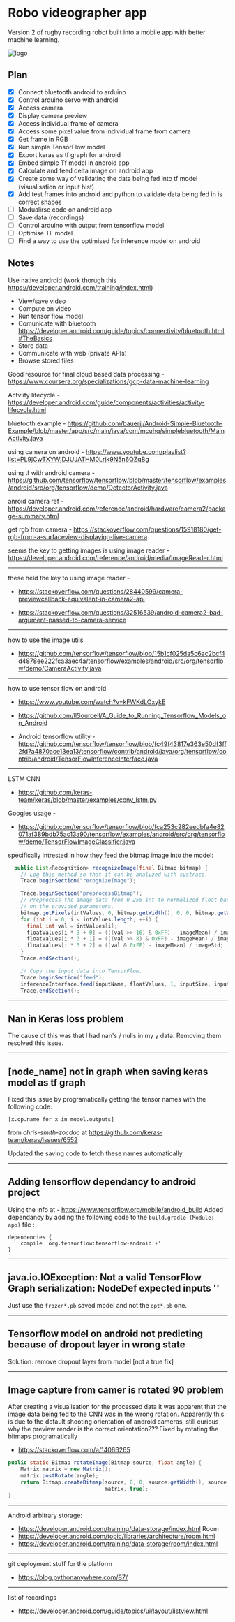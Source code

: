 # Robo videographer app
Version 2 of rugby recording robot built into a mobile app with better machine learning.

![logo](https://raw.githubusercontent.com/ZackAkil/robo-videographer-app/master/images/logo_v1.png?token=AHzLTPrzPkRvMVcVyBDEr7DeM5EwN9M1ks5aU-N2wA%3D%3D)

## Plan

- [x] Connect bluetooth android to arduino
- [x] Control arduino servo with android
- [x] Access camera
- [x] Display camera preview
- [x] Access individual frame of camera
- [x] Access some pixel value from individual frame from camera
- [x] Get frame in RGB
- [x] Run simple TensorFlow model
- [x] Export keras as tf graph for android
- [x] Embed simple Tf model in android app
- [x] Calculate and feed delta image on android app
- [x] Create some way of validating the data being fed into tf model (visualisation or input hist)
- [x] Add test frames into android and python to validate data being fed in is correct shapes
- [ ] Modualirse code on android app 
- [ ] Save data (recordings)
- [ ] Control arduino with output from tensorflow model
- [ ] Optimise TF model
- [ ] Find a way to use the optimised for inference model on android

## Notes
Use native android (work thorugh this https://developer.android.com/training/index.html)
- View/save video
- Compute on video
- Run tensor flow model
- Comunicate with bluetooth https://developer.android.com/guide/topics/connectivity/bluetooth.html#TheBasics
- Store data
- Communicate with web (private APIs)
- Browse stored files

Good resource for final cloud based data processing - https://www.coursera.org/specializations/gcp-data-machine-learning

Actviity lifecycle - https://developer.android.com/guide/components/activities/activity-lifecycle.html

bluetooth example - https://github.com/bauerjj/Android-Simple-Bluetooth-Example/blob/master/app/src/main/java/com/mcuhq/simplebluetooth/MainActivity.java

using camera on android - https://www.youtube.com/playlist?list=PL9jCwTXYWjDJUJATHM0Lrjk9N5n6QZqBg

using tf with android camera - https://github.com/tensorflow/tensorflow/blob/master/tensorflow/examples/android/src/org/tensorflow/demo/DetectorActivity.java

anroid camera ref - https://developer.android.com/reference/android/hardware/camera2/package-summary.html

get rgb from camera - https://stackoverflow.com/questions/15918180/get-rgb-from-a-surfaceview-displaying-live-camera

seems the key to getting images is using image reader - https://developer.android.com/reference/android/media/ImageReader.html

---
these held the key to using image reader - 
- https://stackoverflow.com/questions/28440599/camera-previewcallback-equivalent-in-camera2-api

- https://stackoverflow.com/questions/32516539/android-camera2-bad-argument-passed-to-camera-service
---
how to use the image utils 
- https://github.com/tensorflow/tensorflow/blob/15b1cf025da5c6ac2bcf4d4878ee222fca3aec4a/tensorflow/examples/android/src/org/tensorflow/demo/CameraActivity.java

---
how to use tensor flow on android 

- https://www.youtube.com/watch?v=kFWKdLOxykE
- https://github.com/llSourcell/A_Guide_to_Running_Tensorflow_Models_on_Android

- Android tensorflow utility - https://github.com/tensorflow/tensorflow/blob/fc49f43817e363e50df3ff2fd7a4870ace13ea13/tensorflow/contrib/android/java/org/tensorflow/contrib/android/TensorFlowInferenceInterface.java
---
LSTM CNN
- https://github.com/keras-team/keras/blob/master/examples/conv_lstm.py

Googles usage -
- https://github.com/tensorflow/tensorflow/blob/fca253c282eedbfa4e82071af389bdb75ac13a90/tensorflow/examples/android/src/org/tensorflow/demo/TensorFlowImageClassifier.java

specifically intrested in how they feed the bitmap image into the model:
```java
  public List<Recognition> recognizeImage(final Bitmap bitmap) {
    // Log this method so that it can be analyzed with systrace.
    Trace.beginSection("recognizeImage");

    Trace.beginSection("preprocessBitmap");
    // Preprocess the image data from 0-255 int to normalized float based
    // on the provided parameters.
    bitmap.getPixels(intValues, 0, bitmap.getWidth(), 0, 0, bitmap.getWidth(), bitmap.getHeight());
    for (int i = 0; i < intValues.length; ++i) {
      final int val = intValues[i];
      floatValues[i * 3 + 0] = (((val >> 16) & 0xFF) - imageMean) / imageStd;
      floatValues[i * 3 + 1] = (((val >> 8) & 0xFF) - imageMean) / imageStd;
      floatValues[i * 3 + 2] = ((val & 0xFF) - imageMean) / imageStd;
    }
    Trace.endSection();

    // Copy the input data into TensorFlow.
    Trace.beginSection("feed");
    inferenceInterface.feed(inputName, floatValues, 1, inputSize, inputSize, 3);
    Trace.endSection();
```

---
## Nan in Keras loss problem
The cause of this was that I had nan's / nulls in my y data. Removing them resolved this issue.

---
## [node_name] not in graph when saving keras model as tf graph
Fixed this issue by programatically getting the tensor names with the following code:
```
[x.op.name for x in model.outputs]
```
from _chris-smith-zocdoc_ at https://github.com/keras-team/keras/issues/6552

Updated the saving code to fetch these names automatically.

---
## Adding tensorflow dependancy to android project
Using the info at - https://www.tensorflow.org/mobile/android_build
Added dependancy by adding the following code to the `build.gradle (Module: app)` file :
```
dependencies {
    compile 'org.tensorflow:tensorflow-android:+'
}
```
---
## java.io.IOException: Not a valid TensorFlow Graph serialization: NodeDef expected inputs ''
Just use the `frozen*.pb` saved model and not the `opt*.pb` one.

---
## Tensorflow model on android not predicting because of dropout layer in wrong state
Solution: remove dropout layer from model [not a true fix]

---
## Image capture from camer is rotated 90 problem
After creating a visualisation for the processed data it was apparent that the image data being fed to the CNN was in the wrong rotation. Apparently this is due to the default shooting orientation of android cameras, still curious why the preview render is the correct orientation???
Fixed by rotating the bitmaps programatically
- https://stackoverflow.com/a/14066265
```java
public static Bitmap rotateImage(Bitmap source, float angle) {
    Matrix matrix = new Matrix();
    matrix.postRotate(angle);
    return Bitmap.createBitmap(source, 0, 0, source.getWidth(), source.getHeight(),
                               matrix, true);
}
```

---
Android arbitrary storage: 
- https://developer.android.com/training/data-storage/index.html
Room
- https://developer.android.com/topic/libraries/architecture/room.html
- https://developer.android.com/training/data-storage/room/index.html

---
git deployment stuff for the platform
- https://blog.pythonanywhere.com/87/

---
list of recordings
- https://developer.android.com/guide/topics/ui/layout/listview.html
